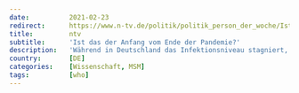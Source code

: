 ```yaml
---
date:          2021-02-23
redirect:      https://www.n-tv.de/politik/politik_person_der_woche/Ist-das-der-Anfang-vom-Ende-der-Pandemie-article22380150.html
title:         ntv
subtitle:      'Ist das der Anfang vom Ende der Pandemie?'
description:   'Während in Deutschland das Infektionsniveau stagniert, fallen die Zahlen nach WHO-Angaben weltweit plötzlich deutlich. Trotz Mutationen verliert das Coronavirus offenbar an Kraft. Forscher erkennen ein Muster - und machen Hoffnung mit einer verblüffenden Prognose.'
country:       [DE]
categories:    [Wissenschaft, MSM]
tags:          [who]
---
```


